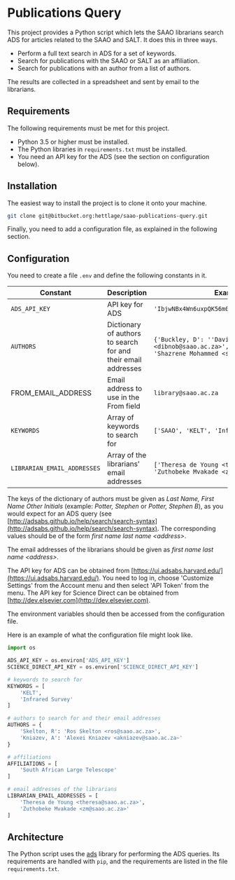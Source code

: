 # Publications Query

This project provides a Python script which lets the SAAO librarians search ADS for articles related to the SAAO and SALT. It does this in three ways.

* Perform a full text search in ADS for a set of keywords.
* Search for publications with the SAAO or SALT as an affiliation.
* Search for publications with an author from a list of authors.

The results are collected in a spreadsheet and sent by email to the librarians.

## Requirements

The following requirements must be met for this project.

* Python 3.5 or higher must be installed.
* The Python libraries in `requirements.txt` must be installed.
* You need an API key for the ADS (see the section on configuration below).

## Installation

The easiest way to install the project is to clone it onto your machine.

```bash
git clone git@bitbucket.org:hettlage/saao-publications-query.git
```

Finally, you need to add a configuration file, as explained in the following section. 

## Configuration

You need to create a file `.env` and define the following constants in it.

| Constant | Description | Example |
| -- | -- | -- |
| `ADS_API_KEY` | API key for ADS | `'IbjwNBx4Wn6uxpQK56m0q14lO6wvRaCwBC4sYfNV'` |
| `AUTHORS` | Dictionary of authors to search for and their email addresses | `{'Buckley, D': ''David Buckley <dibnob@saao.ac.za>', 'Mohammed, S': 'Shazrene Mohammed <shazrene@saao.ac.za>'}` |
| FROM_EMAIL_ADDRESS | Email address to use in the From field | `library@saao.ac.za` |
| `KEYWORDS` | Array of keywords to search for | `['SAAO', 'KELT', 'Infrared Survey'] ` |
| `LIBRARIAN_EMAIL_ADDRESSES` | Array of the librarians' email addresses | `['Theresa de Young <theresa@saao.ac.za>', 'Zuthobeke Mvakade <zm@saao.ac.za>']` |

The keys of the dictionary of authors must be given as *Last Name, First Name Other Initials* (example: *Potter, Stephen* or *Potter, Stephen B*), as you would expect for an ADS query (see [http://adsabs.github.io/help/search/search-syntax](http://adsabs.github.io/help/search/search-syntax). The corresponding values should be of the form *first name last name &lt;address&gt;*.

The email addresses of the librarians should be given as *first name last name &lt;address&gt;*.

The API key for ADS can be obtained from [https://ui.adsabs.harvard.edu/](https://ui.adsabs.harvard.edu/). You  need to log in, choose 'Customize Settings' from the Account menu and then select 'API Token' from the menu. The API key for Science Direct can be obtained from [http://dev.elsevier.com](http://dev.elsevier.com). 

The environment variables should then be accessed from the configuration file.

Here is an example of what the configuration file might look like.

```python
import os

ADS_API_KEY = os.environ['ADS_API_KEY']
SCIENCE_DIRECT_API_KEY = os.environ['SCIENCE_DIRECT_API_KEY']

# keywords to search for
KEYWORDS = [
    'KELT',
    'Infrared Survey'
]

# authors to search for and their email addresses
AUTHORS = {
    'Skelton, R': 'Ros Skelton <ros@saao.ac.za>',
    'Kniazev, A': 'Alexei Kniazev <akniazev@saao.ac.za~'
}

# affiliations
AFFILIATIONS = [
    'South African Large Telescope'
]

# email addresses of the librarians
LIBRARIAN_EMAIL_ADDRESSES = [
    'Theresa de Young <theresa@saao.ac.za>',
    'Zuthobeke Mvakade <zm@saao.ac.za>'
]
```

## Architecture

The Python script uses the [ads](https://github.com/andycasey/ads) library for performing the ADS queries. Its requirements are handled with `pip`, and the requirements are listed in the file `requirements.txt`.
